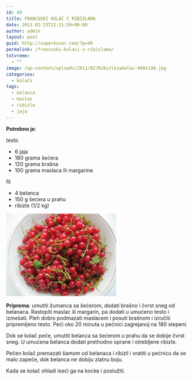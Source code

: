 ```yaml
---
id: 49
title: FRANCUSKI KOLAČ C RIBIZLAMA
date: 2011-02-23T22:21:59+00:00
author: admin
layout: post
guid: http://superkuvar.com/?p=49
permalink: /francuski-kolaci-s-ribizlama/
totvreme:
  - ""
image: /wp-content/uploads/2011/02/Ribizlezakolac-940x198.jpg
categories:
  - kolači
tags:
  - belanca
  - maslac
  - ribizle
  - jaja
---
```

**Potrebno je**:

testo

  * 6 jaja
  * 180 grama šećera
  * 120 grama brašna
  * 100 grama maslaca ili margarina

fil

  * 4 belanca
  * 150 g šećera u prahu
  * ribizle (1/2 kg)

[<img class="alignnone size-medium wp-image-9282" src="/wp-content/uploads/2011/02/Ribizlezakolac-300x225.jpg" alt="Ribizlezakolac" width="300" height="225" />](/wp-content/uploads/2011/02/Ribizlezakolac.jpg)

**Priprema**: umutiti žumanca sa šećerom, dodati brašno i čvrst sneg od belanaca. Rastopiti maslac ili margarin, pa dodati u umućeno testo i izmešati. Pleh dobro podmazati maslacem i posuti brašnom i izručiti pripremljeno testo. Peći oko 20 minuta u pećnici zagrejanoj na 180 stepeni.

Dok se kolač peče, umutiti belanca sa šećerom u prahu da se dobije čvrst sneg. U umućena belanca dodati prethodno oprane i otrebljene ribizle.

Pečen kolač premazati šamom od belanaca i ribizli i vratiti u pećnicu da se malo zapeče, dok belanca ne dobiju zlatnu boju.

Kada se kolač ohladi iseći ga na kocke i poslužiti.

&nbsp;

&nbsp;

&nbsp;